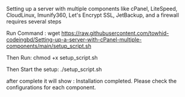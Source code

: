 Setting up a server with multiple components like cPanel, LiteSpeed, CloudLinux, Imunify360, Let's Encrypt SSL, JetBackup, and a firewall requires several steps

Run Command : wget https://raw.githubusercontent.com/towhid-codeingbd/Setting-up-a-server-with-cPanel-multiple-components/main/setup_script.sh

Then Run: chmod +x setup_script.sh


Then Start the setup:  ./setup_script.sh

after complete it will show : Installation completed. Please check the configurations for each component.


